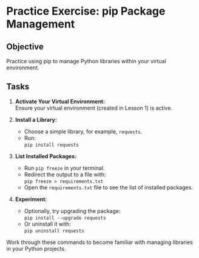 # Practice Exercise: pip Package Management

## Objective
Practice using pip to manage Python libraries within your virtual environment.

## Tasks
1. **Activate Your Virtual Environment:**  
   Ensure your virtual environment (created in Lesson 1) is active.

2. **Install a Library:**  
   - Choose a simple library, for example, `requests`.
   - Run:  
     `pip install requests`

3. **List Installed Packages:**  
   - Run `pip freeze` in your terminal.
   - Redirect the output to a file with:  
     `pip freeze > requirements.txt`
   - Open the `requirements.txt` file to see the list of installed packages.

4. **Experiment:**  
   - Optionally, try upgrading the package:  
     `pip install --upgrade requests`
   - Or uninstall it with:  
     `pip uninstall requests`

Work through these commands to become familiar with managing libraries in your Python projects.

